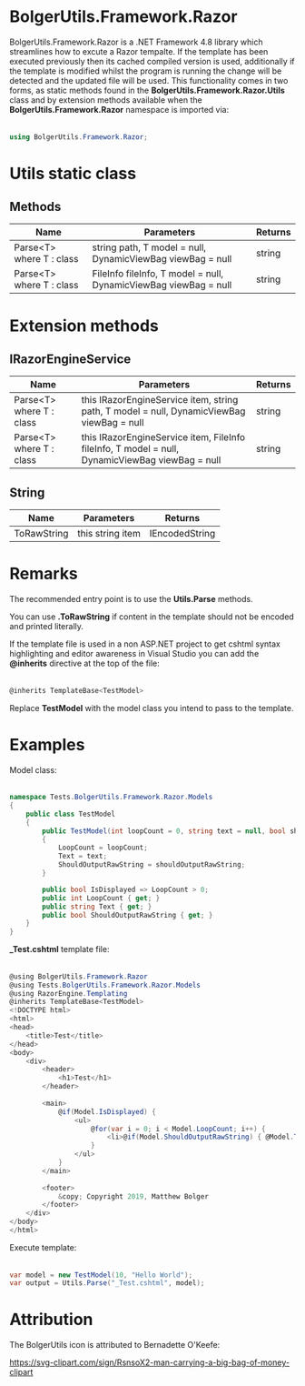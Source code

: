 # BolgerUtils.Framework.Razor

BolgerUtils.Framework.Razor is a .NET Framework 4.8 library which streamlines how to excute a Razor tempalte. If the template has been executed previously then its cached compiled version is used, additionally if the template is modified whilst the program is running the change will be detected and the updated file will be used. This functionality comes in two forms, as static methods found in the **BolgerUtils.Framework.Razor.Utils** class and by extension methods available when the **BolgerUtils.Framework.Razor** namespace is imported via:

######

```csharp
using BolgerUtils.Framework.Razor;
```

# Utils static class

## Methods

Name | Parameters | Returns
--- | --- | ---
Parse<T\> where T : class | string path, T model = null, DynamicViewBag viewBag = null | string
Parse<T\> where T : class | FileInfo fileInfo, T model = null, DynamicViewBag viewBag = null | string

# Extension methods

## IRazorEngineService

Name | Parameters | Returns
--- | --- | ---
Parse<T\> where T : class | this IRazorEngineService item, string path, T model = null, DynamicViewBag viewBag = null | string
Parse<T\> where T : class | this IRazorEngineService item, FileInfo fileInfo, T model = null, DynamicViewBag viewBag = null | string

## String

Name | Parameters | Returns
--- | --- | ---
ToRawString | this string item | IEncodedString

# Remarks

The recommended entry point is to use the **Utils.Parse** methods.

You can use **.ToRawString** if content in the template should not be encoded and printed literally.

If the template file is used in a non ASP.NET project to get cshtml syntax highlighting and editor awareness in Visual Studio you can add the **@inherits** directive at the top of the file:

######

```csharp
@inherits TemplateBase<TestModel>
```

Replace **TestModel** with the model class you intend to pass to the template.

# Examples

Model class:

######

```csharp
namespace Tests.BolgerUtils.Framework.Razor.Models
{
    public class TestModel
    {
        public TestModel(int loopCount = 0, string text = null, bool shouldOutputRawString = false)
        {
            LoopCount = loopCount;
            Text = text;
            ShouldOutputRawString = shouldOutputRawString;
        }

        public bool IsDisplayed => LoopCount > 0;
        public int LoopCount { get; }
        public string Text { get; }
        public bool ShouldOutputRawString { get; }
    }
}
```

**_Test.cshtml** template file:

######

```csharp
@using BolgerUtils.Framework.Razor
@using Tests.BolgerUtils.Framework.Razor.Models
@using RazorEngine.Templating
@inherits TemplateBase<TestModel>
<!DOCTYPE html>
<html>
<head>
    <title>Test</title>
</head>
<body>
    <div>
        <header>
            <h1>Test</h1>
        </header>
        
        <main>
            @if(Model.IsDisplayed) {
                <ul>
                    @for(var i = 0; i < Model.LoopCount; i++) {
                        <li>@if(Model.ShouldOutputRawString) { @Model.Text.ToRawString() } else { @Model.Text }</li>
                    }
                </ul>
            }
        </main>
        
        <footer>
            &copy; Copyright 2019, Matthew Bolger
        </footer>
    </div>
</body>
</html>
```

Execute template:

######

```csharp
var model = new TestModel(10, "Hello World");
var output = Utils.Parse("_Test.cshtml", model);
```

# Attribution

The BolgerUtils icon is attributed to Bernadette O'Keefe:

https://svg-clipart.com/sign/RsnsoX2-man-carrying-a-big-bag-of-money-clipart

